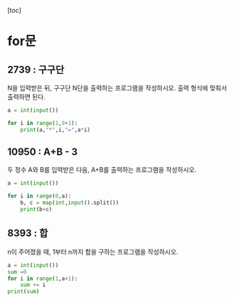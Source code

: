 [toc]

# for문

## 2739  : 구구단

N을 입력받은 뒤, 구구단 N단을 출력하는 프로그램을 작성하시오. 출력 형식에 맞춰서 출력하면 된다.

```python
a = int(input())

for i in range(1,9+1):
    print(a,"*",i,"=",a*i)
```



## 10950 : A+B - 3

두 정수 A와 B를 입력받은 다음, A+B를 출력하는 프로그램을 작성하시오.

```python
a = int(input())

for i in range(0,a):
    b, c = map(int,input().split())
    print(b+c)
```



## 8393  : 합

n이 주어졌을 때, 1부터 n까지 합을 구하는 프로그램을 작성하시오.

```python
a = int(input())
sum =0
for i in range(1,a+1):
    sum += i
print(sum)
```

